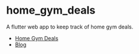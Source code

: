 # home_gym_deals

A flutter web app to keep track of home gym deals.

- [Home Gym Deals](https://homegym.deals)
- [Blog](https://blog.homegym.deals)

